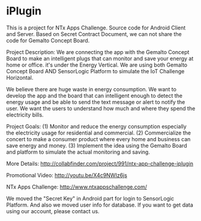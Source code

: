 iPlugin
=======

This is a project for NTx Apps Challenge.
Source code for Android Client and Server.
Based on Secret Contract Document, we can not share the code for Gemalto Concept Board.

Project Description:
We are connecting the app with the Gemalto Concept Board to make an intelligent plugs that can monitor and save your energy at home or office. it's under the Energy Vertical. We are using both Gemalto Concept Board AND SensorLogic Platform to simulate the IoT Challenge Horizontal.

We believe there are huge waste in energy consumption. We want to develop the app and the board that can intelligent enough to detect the energy usage and be able to send the text message or alert to notify the user. We want the users to understand how much and where they spend the electricity bills.

Project Goals:
(1) Monitor and reduce the energy consumption especially the electricity usage for residential and commercial.
(2) Commercialize the concert to make a consumer product where every home and business can save energy and money.
(3) Implement the idea using the Gemalto Board and platform to simulate the actual monitoring and saving.

More Details: http://collabfinder.com/project/991/ntx-app-challenge-iplugin

Promotional Video: http://youtu.be/X4c9NWIz6js

NTx Apps Challenge: http://www.ntxappschallenge.com/

We moved the "Secret Key" in Android part for login to SensorLogic Platform. And also we moved user info for database. If you want to get data using our account, please contact us.
